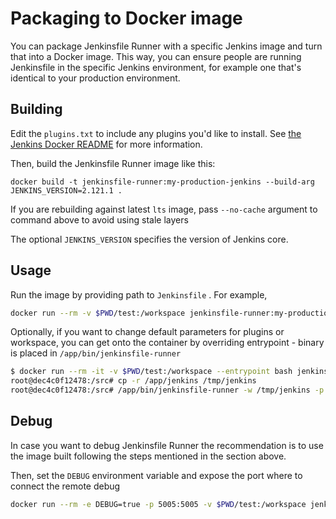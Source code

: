 # Packaging to Docker image
You can package Jenkinsfile Runner with a specific Jenkins image and turn that into a Docker image.
This way, you can ensure people are running Jenkinsfile in the specific Jenkins environment, for example one that's identical to your production environment.

## Building
Edit the `plugins.txt` to include any plugins you'd like to install. See [the Jenkins Docker README](https://github.com/jenkinsci/docker#preinstalling-plugins) for more information.

Then, build the Jenkinsfile Runner image like this:

```
docker build -t jenkinsfile-runner:my-production-jenkins --build-arg JENKINS_VERSION=2.121.1 .
```

If you are rebuilding against latest `lts` image, pass `--no-cache` argument to command above
to avoid using stale layers

The optional `JENKINS_VERSION` specifies the version of Jenkins core.

## Usage
Run the image by providing path to `Jenkinsfile` . For example,

```bash
docker run --rm -v $PWD/test:/workspace jenkinsfile-runner:my-production-jenkins
```

Optionally, if you want to change default parameters for plugins or workspace, you can get onto the container
by overriding entrypoint - binary is placed in `/app/bin/jenkinsfile-runner`

```bash
$ docker run --rm -it -v $PWD/test:/workspace --entrypoint bash jenkinsfile-runner:my-production-jenkins
root@dec4c0f12478:/src# cp -r /app/jenkins /tmp/jenkins
root@dec4c0f12478:/src# /app/bin/jenkinsfile-runner -w /tmp/jenkins -p /usr/share/jenkins/ref/plugins -f /workspace
```

## Debug
In case you want to debug Jenkinsfile Runner the recommendation is to use the image built following the steps mentioned in the section above.

Then, set the `DEBUG` environment variable and expose the port where to connect the remote debug

```bash
docker run --rm -e DEBUG=true -p 5005:5005 -v $PWD/test:/workspace jenkinsfile-runner:my-production-jenkins
```
